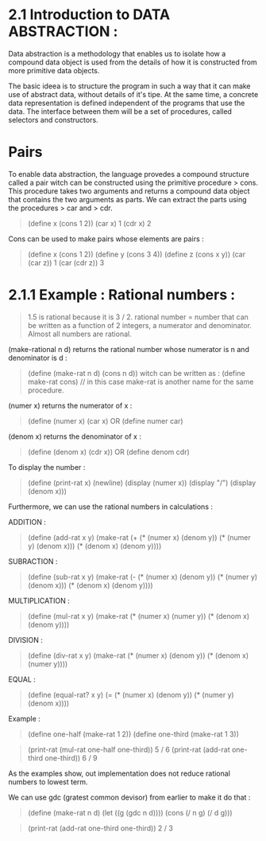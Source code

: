


# 2.1 Introduction to DATA ABSTRACTION :


Data abstraction is a methodology that enables us to isolate how a compound data object is used from the details of how it is constructed from more primitive data objects.

The basic ideea is to structure the program in such a way that it can make use of abstract data, without details of it's tipe. At the same time, a concrete data representation is defined independent of the programs that use the data. The interface between them will be a set of procedures, called selectors and constructors.



# Pairs

To enable data abstraction, the language provedes a compound structure called a pair witch can be constructed using the primitive procedure > cons. This procedure takes two arguments and returns a compound data object that contains the two arguments as parts. We can extract the parts using the procedures > car and > cdr. 

> (define x (cons 1 2))
  (car x)
  1
  (cdr x)
  2

Cons can be used to make pairs whose elements are pairs :

> (define x (cons 1 2))
  (define y (cons 3 4))
  (define z (cons x y))
  (car (car z))
  1
  (car (cdr z))
  3


# 2.1.1 Example : Rational numbers :

> 1.5 is rational because it is 3 / 2.
rational number = number that can be written as a function of 2 integers, a numerator and denominator.
Almost all numbers are rational.


(make-rational n d) returns the rational number whose numerator is n and denominator is d :

> (define (make-rat n d) (cons n d)) witch can be written as :
> (define make-rat  cons) // in this case make-rat is another name for the same procedure.

(numer x) returns the numerator of x :

> (define (numer x) (car x)  OR 
> (define numer car)

(denom x) returns the denominator of x :

> (define (denom x) (cdr x)) OR
> (define denom cdr)

To display the number :

> (define (print-rat x)
    (newline)
    (display (numer x))
    (display "/")
    (display (denom x)))



Furthermore, we can use the rational numbers in calculations :


ADDITION :
> (define (add-rat x y)
     (make-rat (+ (* (numer x) (denom y))
		  (* (numer y) (denom x)))
	       (* (denom x) (denom y))))

SUBRACTION :
> (define (sub-rat x y)
     (make-rat (- (* (numer x) (denom y))
		  (* (numer y) (denom x)))
	       (* (denom x) (denom y))))

MULTIPLICATION :
> (define (mul-rat x y)
     (make-rat (* (numer x) (numer y))
	       (* (denom x) (denom y))))

DIVISION :
> (define (div-rat x y)
     (make-rat (* (numer x) (denom y))
	       (* (denom x) (numer y))))

EQUAL :
> (define (equal-rat? x y)
     (= (* (numer x) (denom y))
	(* (numer y) (denom x))))


Example :

> (define one-half (make-rat 1 2))
> (define one-third (make-rat 1 3))

> (print-rat (mul-rat one-half one-third))
  5 / 6
> (print-rat (add-rat one-third one-third))
  6 / 9

As the examples show, out implementation does not reduce rational numbers to lowest term.

We can use gdc (gratest common devisor) from earlier to make it do that :

> (define (make-rat n d)
     (let ((g (gdc n d))))
	(cons (/ n g) (/ d g)))

> (print-rat (add-rat one-third one-third))
  2 / 3










